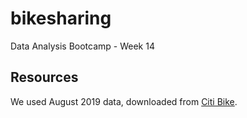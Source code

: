 # bikesharing
Data Analysis Bootcamp - Week 14

## Resources

We used August 2019 data, downloaded from [Citi Bike](https://s3.amazonaws.com/tripdata/201908-citibike-tripdata.csv.zip).
